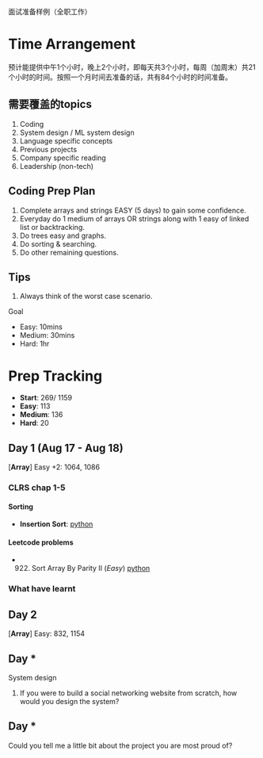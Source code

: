 面试准备样例（全职工作）

# Time Arrangement

预计能提供中午1个小时，晚上2个小时，即每天共3个小时，每周（加周末）共21个小时的时间。按照一个月时间去准备的话，共有84个小时的时间准备。

## 需要覆盖的topics
1. Coding
2. System design / ML system design
3. Language specific concepts
4. Previous projects
5. Company specific reading
6. Leadership (non-tech)

## Coding Prep Plan
1. Complete arrays and strings EASY (5 days) to gain some confidence.
2. Everyday do 1 medium of arrays OR strings along with 1 easy of linked list or backtracking.
3. Do trees easy and graphs.
4. Do sorting & searching.
5. Do other remaining questions.


## Tips
1. Always think of the worst case scenario.

Goal
- Easy: 10mins
- Medium: 30mins
- Hard: 1hr

# Prep Tracking

- **Start**: 269/ 1159
- **Easy**: 113
- **Medium**: 136
- **Hard**: 20

## Day 1 (Aug 17 - Aug 18)

[**Array**] Easy +2: 1064, 1086

### CLRS chap 1-5 
#### Sorting

- **Insertion Sort**: [python](../Algorithms/Sorting/InsertionSort.py)

#### Leetcode problems

- 922. Sort Array By Parity II (*Easy*) [python](./Problems/Leetcode/901-1000/922_SortArrayByParityII.py)

### What have learnt

## Day 2

[**Array**] Easy: 832, 1154


## Day *

System design
1. If you were to build a social networking website from scratch, how would you design the system?

## Day *

Could you tell me a little bit about the project you are most proud of?
